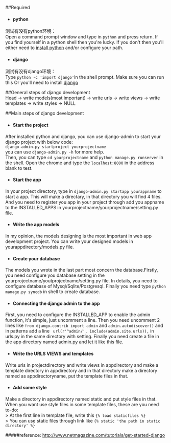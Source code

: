 ##Required
* <h4>python</h4>
测试有没有python环境：  
Open a command prompt window and type in `python` and press return. If you find yourself in a python shell then you're lucky. If you don't then you'll either need to [install python](http://docs.python.org/2/using/windows.html) and/or configure your path.
* <h4>django</h4>  
测试有没有django环境：   
Type `python -c 'import django'`in the shell prompt. Make sure you can run this Or you'll need to install [django](https://docs.djangoproject.com/en/dev/topics/install/)
  
##General steps of django development  
Head -> write models(most important) -> write urls -> write views -> write templates -> write styles -> NULL

  
##Main steps of django development
* <h4>Start the project</h4>  
After installed python and django, you can use django-admin to start your django project with below code:  
`django-admin.py startproject yourprojectname`  
you can use `django-admin.py -h` for more help.  
Then, you can type `cd yourprojectname` and `python manage.py runserver` in the shell. Open the chrome and type the `localhost:8000` in the address blank to test.
* <h4>Start the app</h4>
In your project directory, type in `django-admin.py startapp yourappname` to start a app. This will make a directary, in that directory you will find 4 files. And you need to register you app in your project through add you appname to the INSTALLED_APPS in yourprojectname/yourprojectname/setting.py file.
* <h4>Write the app models</h4>
In my opinion, the models designing is the most important in web app development project. You can write your designed models in yourappdirectory/models.py file.
* <h4>Create your database</h4>
The models you wrote in the last part most concern the database.Firstly, you need configure you database setting in the yourprojectname/youtprojectname/setting.py file. In details, you need to configure database of Mysql/Sqlite/Postgresql. Finally you need type `python manage.py syncdb` in shell to create database.
* <h4>Connecting the django admin to the app</h4>  
First, you need to configure the INSTALLED_APP to enable the admin function, it's simple, just uncomment a line. Then you need uncomment 2 lines like `from django.contrib import admin` and `admin.autodiscover()` and in patterns add a line ` url(r'^admin/', include(admin.site.urls)),` in urls.py in the same directory with setting. Finally you need create a file in the app directory named admin.py and let it like this [file](https://github.com/tuesda/django-first/blob/master/blog/admin.py).
* <h4>Write the URLS VIEWS and templates</h4>  
Write urls in projectdirectory and write views in appdirectory and make a template directory in appdirectory and in that directory make a directory named as appdirectoryname, put the template files in that.
* <h4>Add some style</h4>  
Make a directory in appdirectory named static and put style files in that. When you want use style files in some template files, these are you need to-do:  
	> At the first line in template file, write this `{% load staticfiles %}`  
	> You can use static files through link like `{% static 'the path in static directory' %}`  


#####reference: <http://www.netmagazine.com/tutorials/get-started-django>

